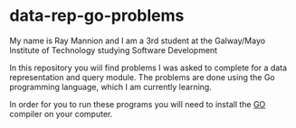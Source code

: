 # data-rep-go-problems

My name is Ray Mannion and I am a 3rd student at the Galway/Mayo Institute of Technology studying Software Development

In this repository you wiil find problems I was asked to complete for a data representation and query module.
The problems are done using the Go programming language, which I am currently learning.

In order for you to run these programs you will need to install the <a href="https://www.google.ie/?gws_rd=cr&dcr=0&ei=SQvUWejfHOaXgAaL3JeoBA" target="_blank">GO</a> compiler on your computer.
